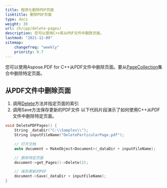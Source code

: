 ```yaml
---
title: 程序化删除PDF页面 
linktitle: 删除PDF页面
type: docs
weight: 30
url: zh/cpp/delete-pages/
description: 您可以使用C++库从PDF文件中删除页面。
lastmod: "2021-12-09"
sitemap:
    changefreq: "weekly"
    priority: 0.7
---
```


您可以使用Aspose.PDF for C++从PDF文件中删除页面。要从[PageCollection](https://reference.aspose.com/pdf/cpp/class/aspose.pdf.page_collection)集合中删除特定页面。

## 从PDF文件中删除页面

1. 调用[Delete](https://reference.aspose.com/pdf/cpp/class/aspose.pdf.page#a02bb7a96e66ef6e10bcf4930b299b3b7)方法并指定页面的索引
1. 调用Save方法保存更新的PDF文件
以下代码片段演示了如何使用C++从PDF文件中删除特定页面。

```cpp
void DeletePDFPages() {
    String _dataDir("C:\\Samples\\");
    String inputFileName("DeleteParticularPage.pdf");

    // 打开文档
    auto document = MakeObject<Document>(_dataDir + inputFileName);

    // 删除特定页面
    document->get_Pages()->Delete(2);

    // 保存更新的PDF
    document->Save(_dataDir + inputFileName);
}
```